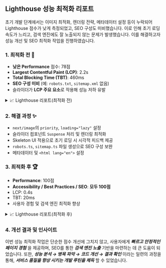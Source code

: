 ## Lighthouse 성능 최적화 리포트
초기 개발 단계에서는 이미지 최적화, 렌더링 전략, 메타데이터 설정 등이 누락되어 Lighthouse 점수가 낮게 측정되었고, SEO 구성도 미비했습니다. 이로 인해 초기 로딩 속도가 느리고, 검색 엔진에도 잘 노출되지 않는 문제가 발생했습니다.
이를 해결하고자 성능 개선 및 SEO 최적화 작업을 진행하였습니다.


### 1. 최적화 전 🚨

- **낮은 Performance** 점수: 78점  
- **Largest Contentful Paint (LCP)**: 2.2s  
- **Total Blocking Time (TBT)**: 460ms  
- **SEO 구성 미비** (예: `robots.txt`, `sitemap.xml` 없음)  
- 슬라이더가 **LCP 주요 요소**로 작용해 성능 저하 유발   


<details>
<summary> 📈 Lighthouse 리포트(최적화 전)</summary>
<img src="https://github.com/user-attachments/assets/e40f98c4-7f3e-4968-bc76-e77a26eead38" alt="Before Optimization Report" width="1000" />
</details>  


### 2. 해결 과정 ✨

- `next/image`의 `priority`, `loading="lazy"` 설정
- 슬라이더 컴포넌트 `Suspense` 처리 및 렌더링 최적화
- Skeleton UI 적용으로 초기 로딩 시 시각적 피드백 제공
- `robots.ts`, `sitemap.ts` 파일 생성으로 SEO 구성 보완
- 메타데이터 및 `<html lang="en">` 설정  


### 3. 최적화 후 🏆

- **Performance**: 100점
- **Accessibility / Best Practices / SEO**: **모두 100점**
- LCP: 0.4s
- TBT: 20ms
- 사용자 경험 및 검색 엔진 최적화 향상  

<details>
<summary>📈 Lighthouse 리포트(최적화 후)</summary>
<img src="https://github.com/user-attachments/assets/e11b1a9d-910a-43b0-adbf-65ac386aaca2" alt="After Optimization Report" width="1000" />
</details>


### 4. 개선 결과 및 인사이트 
이번 성능 최적화 작업은 단순한 점수 개선에 그치지 않고, 사용자에게 **_빠르고 안정적인 페이지 경험_** 을 제공하며, SEO를 통한 **_검색 엔진 노출_** 기반을 마련하는 데 큰 도움이 되었습니다. 또한, 
**_성능 분석 → 병목 파악 → 코드 개선 → 결과 확인_** 이라는 일련의 과정을 통해, **_서비스 품질을 향상 시키는 개발 루틴을 체득_** 할 수 있었습니다.
